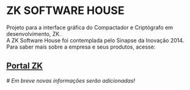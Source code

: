<h1>ZK SOFTWARE HOUSE</h1>

Projeto para a interface gráfica do Compactador e Criptógrafo em desenvolvimento, ZK.<br>
A ZK Software House foi contemplada pelo Sinapse da Inovação 2014.<br>
Para saber mais sobre a empresa e seus produtos, acesse:

<h2><a href = "http://www.zksoftwarehouse.com.br" target = "_blank">Portal ZK</a></h2>

<i># Em breve novas informações serão adicionadas!</i>